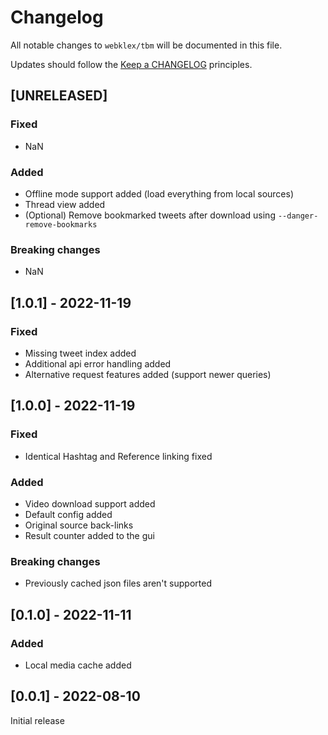 # Changelog

All notable changes to `webklex/tbm` will be documented in this file.

Updates should follow the [Keep a CHANGELOG](http://keepachangelog.com/) principles.


## [UNRELEASED]
### Fixed
- NaN

### Added
- Offline mode support added (load everything from local sources)
- Thread view added
- (Optional) Remove bookmarked tweets after download using `--danger-remove-bookmarks`

### Breaking changes
- NaN


## [1.0.1] - 2022-11-19
### Fixed
- Missing tweet index added
- Additional api error handling added
- Alternative request features added (support newer queries)


## [1.0.0] - 2022-11-19
### Fixed
- Identical Hashtag and Reference linking fixed

### Added
- Video download support added
- Default config added
- Original source back-links
- Result counter added to the gui

### Breaking changes
- Previously cached json files aren't supported


## [0.1.0] - 2022-11-11
### Added
- Local media cache added


## [0.0.1] - 2022-08-10
Initial release
